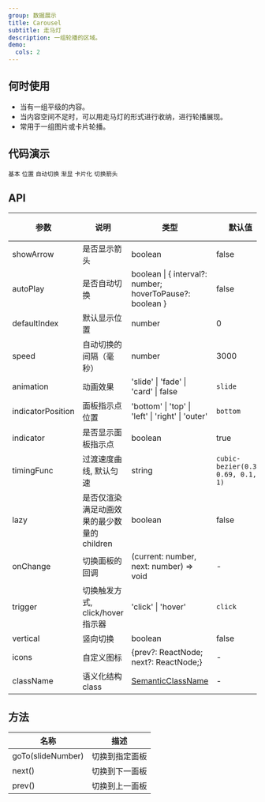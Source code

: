 ```yaml
---
group: 数据展示
title: Carousel
subtitle: 走马灯
description: 一组轮播的区域。
demo:
  cols: 2
---
```


## 何时使用

- 当有一组平级的内容。
- 当内容空间不足时，可以用走马灯的形式进行收纳，进行轮播展现。
- 常用于一组图片或卡片轮播。

## 代码演示

<!-- prettier-ignore -->
<code src="./demo/basic.tsx">基本</code>
<code src="./demo/position.tsx">位置</code>
<code src="./demo/autoplay.tsx">自动切换</code>
<code src="./demo/fade.tsx">渐显</code>
<code src="./demo/card.tsx">卡片化</code>
<code src="./demo/arrows.tsx">切换箭头</code>

## API

| 参数 | 说明 | 类型 | 默认值 | 版本 |
| --- | --- | --- | --- | --- |
| showArrow | 是否显示箭头 | boolean | false |  |
| autoPlay | 是否自动切换 | boolean \| { interval?: number; hoverToPause?: boolean } | false |  |
| defaultIndex | 默认显示位置 | number | 0 |  |
| speed | 自动切换的间隔（毫秒） | number | 3000 |  |
| animation | 动画效果 | 'slide' \| 'fade' \| 'card' \| false | `slide` |
| indicatorPosition | 面板指示点位置 | 'bottom' \| 'top' \| 'left' \| 'right' \| 'outer' | `bottom` |  |
| indicator | 是否显示面板指示点 | boolean | true |  |
| timingFunc | 过渡速度曲线, 默认匀速 | string | `cubic-bezier(0.34, 0.69, 0.1, 1)` |  |
| lazy | 是否仅渲染满足动画效果的最少数量的 children | boolean | false |  |
| onChange | 切换面板的回调 | (current: number, next: number) => void | - |  |
| trigger | 切换触发方式, click/hover 指示器 | 'click' \| 'hover' | `click` |  |
| vertical | 竖向切换 | boolean | false |  |
| icons | 自定义图标 | {prev?: ReactNode; next?: ReactNode;} | - |  |
| className | 语义化结构 class | [SemanticClassName](/docs/semantic-classname-cn) | - |  |

## 方法

| 名称              | 描述           |
| ----------------- | -------------- |
| goTo(slideNumber) | 切换到指定面板 |
| next()            | 切换到下一面板 |
| prev()            | 切换到上一面板 |
